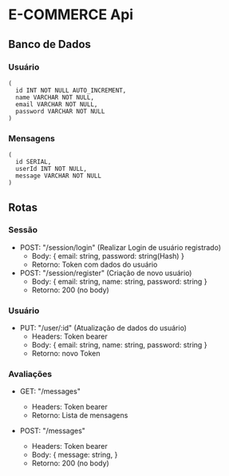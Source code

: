 # E-COMMERCE Api

## Banco de Dados

  ### Usuário
  ```
  (
    id INT NOT NULL AUTO_INCREMENT,
    name VARCHAR NOT NULL,
    email VARCHAR NOT NULL,
    password VARCHAR NOT NULL
  )
  ```

  ### Mensagens
  ```
  (
    id SERIAL,
    userId INT NOT NULL,
    message VARCHAR NOT NULL
  )
  ```

## Rotas

 ### Sessão

  - POST: "/session/login" (Realizar Login de usuário registrado)
    - Body: { email: string, password: string(Hash) }
    - Retorno: Token com dados do usuário
  - POST: "/session/register" (Criação de novo usuário)
    - Body: { email: string, name: string, password: string }
    - Retorno: 200 (no body)

 ### Usuário

  - PUT: "/user/:id" (Atualização de dados do usuário)
    - Headers: Token bearer
    - Body: { email: string, name: string, password: string }
    - Retorno: novo Token

 ### Avaliações
  
  - GET: "/messages"
    - Headers: Token bearer
    - Retorno: Lista de mensagens
  
  - POST: "/messages"
    - Headers: Token bearer
    - Body: { message: string, }
    - Retorno: 200 (no body)

